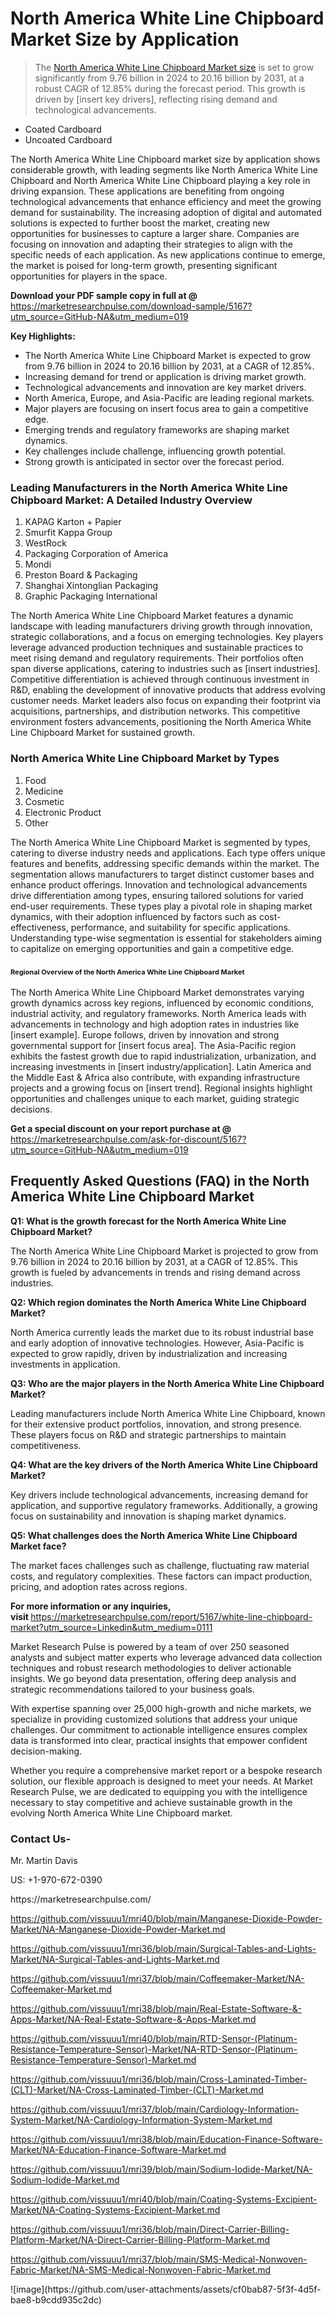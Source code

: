 <h1>North America White Line Chipboard Market&nbsp;Size by Application</h1><blockquote><p>The <a href="https://marketresearchpulse.com/download-sample/5167?utm_source=GitHub-NA&amp;utm_medium=019">North America White Line Chipboard Market size</a> is set to grow significantly from 9.76 billion in 2024 to 20.16 billion by 2031, at a robust CAGR of 12.85% during the forecast period. This growth is driven by [insert key drivers], reflecting rising demand and technological advancements.</p></blockquote><ul><li>Coated Cardboard<li> Uncoated Cardboard</li></ul><p>The North America White Line Chipboard market size by application shows considerable growth, with leading segments like North America White Line Chipboard and North America White Line Chipboard playing a key role in driving expansion. These applications are benefiting from ongoing technological advancements that enhance efficiency and meet the growing demand for sustainability. The increasing adoption of digital and automated solutions is expected to further boost the market, creating new opportunities for businesses to capture a larger share. Companies are focusing on innovation and adapting their strategies to align with the specific needs of each application. As new applications continue to emerge, the market is poised for long-term growth, presenting significant opportunities for players in the space.</p><p><strong>Download your PDF sample copy in full at @ </strong><a href="https://marketresearchpulse.com/download-sample/5167?utm_source=GitHub-NA&amp;utm_medium=019">https://marketresearchpulse.com/download-sample/5167?utm_source=GitHub-NA&amp;utm_medium=019</a></p><p><strong>Key Highlights: </strong></p><ul><li>The North America White Line Chipboard Market is expected to grow from 9.76 billion in 2024 to 20.16 billion by 2031, at a CAGR of 12.85%.</li><li>Increasing demand for trend or application is driving market growth.</li><li>Technological advancements and innovation are key market drivers.</li><li>North America, Europe, and Asia-Pacific are leading regional markets.</li><li>Major players are focusing on insert focus area to gain a competitive edge.</li><li>Emerging trends and regulatory frameworks are shaping market dynamics.</li><li>Key challenges include challenge, influencing growth potential.</li><li>Strong growth is anticipated in sector over the forecast period.</li></ul><h3>Leading Manufacturers in the North America White Line Chipboard Market: A Detailed Industry Overview</h3><ol><li>KAPAG Karton + Papier</li><li>Smurfit Kappa Group</li><li>WestRock</li><li>Packaging Corporation of America</li><li>Mondi</li><li>Preston Board & Packaging</li><li>Shanghai Xintonglian Packaging</li><li>Graphic Packaging International</li></ol><div class="flex max-w-full flex-col flex-grow"><div class="min-h-8 text-message flex w-full flex-col items-end gap-2 whitespace-normal break-words [.text-message+&amp;]:mt-5" dir="auto" data-message-author-role="assistant" data-message-id="fd8432e4-4910-450d-b182-61b7bfb0a01f" data-message-model-slug="gpt-4o"><div class="flex w-full flex-col gap-1 empty:hidden first:pt-[3px]"><div class="markdown prose w-full break-words dark:prose-invert light"><p>The North America White Line Chipboard Market features a dynamic landscape with leading manufacturers driving growth through innovation, strategic collaborations, and a focus on emerging technologies. Key players leverage advanced production techniques and sustainable practices to meet rising demand and regulatory requirements. Their portfolios often span diverse applications, catering to industries such as [insert industries]. Competitive differentiation is achieved through continuous investment in R&amp;D, enabling the development of innovative products that address evolving customer needs. Market leaders also focus on expanding their footprint via acquisitions, partnerships, and distribution networks. This competitive environment fosters advancements, positioning the North America White Line Chipboard Market for sustained growth.</p></div></div></div></div><h3>North America White Line Chipboard Market by Types</h3><ol><li>Food<li> Medicine<li> Cosmetic<li> Electronic Product<li> Other</li></ol><div class="flex max-w-full flex-col flex-grow"><div class="min-h-8 text-message flex w-full flex-col items-end gap-2 whitespace-normal break-words [.text-message+&amp;]:mt-5" dir="auto" data-message-author-role="assistant" data-message-id="084470be-0bb7-4664-bddf-5156b4f41249" data-message-model-slug="gpt-4o-mini"><div class="flex w-full flex-col gap-1 empty:hidden first:pt-[3px]"><div class="markdown prose w-full break-words dark:prose-invert light"><p>The North America White Line Chipboard Market is segmented by types, catering to diverse industry needs and applications. Each type offers unique features and benefits, addressing specific demands within the market. The segmentation allows manufacturers to target distinct customer bases and enhance product offerings. Innovation and technological advancements drive differentiation among types, ensuring tailored solutions for varied end-user requirements. These types play a pivotal role in shaping market dynamics, with their adoption influenced by factors such as cost-effectiveness, performance, and suitability for specific applications. Understanding type-wise segmentation is essential for stakeholders aiming to capitalize on emerging opportunities and gain a competitive edge.</p></div></div></div></div><h3><span style="font-size: 11px;">Regional Overview of the North America White Line Chipboard Market</span></h3><div class="flex max-w-full flex-col flex-grow"><div class="min-h-8 text-message flex w-full flex-col items-end gap-2 whitespace-normal break-words [.text-message+&amp;]:mt-5" dir="auto" data-message-author-role="assistant" data-message-id="e9038762-ce64-4e30-91c9-9bd413514231" data-message-model-slug="gpt-4o-mini"><div class="flex w-full flex-col gap-1 empty:hidden first:pt-[3px]"><div class="markdown prose w-full break-words dark:prose-invert light"><p>The North America White Line Chipboard Market demonstrates varying growth dynamics across key regions, influenced by economic conditions, industrial activity, and regulatory frameworks. North America leads with advancements in technology and high adoption rates in industries like [insert example]. Europe follows, driven by innovation and strong governmental support for [insert focus area]. The Asia-Pacific region exhibits the fastest growth due to rapid industrialization, urbanization, and increasing investments in [insert industry/application]. Latin America and the Middle East &amp; Africa also contribute, with expanding infrastructure projects and a growing focus on [insert trend]. Regional insights highlight opportunities and challenges unique to each market, guiding strategic decisions.</p></div></div></div></div><p><strong>Get a special discount on your report purchase at @ </strong><a href="https://marketresearchpulse.com/ask-for-discount/5167?utm_source=GitHub-NA&amp;utm_medium=019">https://marketresearchpulse.com/ask-for-discount/5167?utm_source=GitHub-NA&amp;utm_medium=019</a></p><h2>Frequently Asked Questions (FAQ) in the North America White Line Chipboard Market</h2><p><strong>Q1: What is the growth forecast for the North America White Line Chipboard Market?</strong></p><p>The North America White Line Chipboard Market is projected to grow from 9.76 billion in 2024 to 20.16 billion by 2031, at a CAGR of 12.85%. This growth is fueled by advancements in trends and rising demand across industries.</p><p><strong>Q2: Which region dominates the North America White Line Chipboard Market?</strong></p><p>North America currently leads the market due to its robust industrial base and early adoption of innovative technologies. However, Asia-Pacific is expected to grow rapidly, driven by industrialization and increasing investments in application.</p><p><strong>Q3: Who are the major players in the North America White Line Chipboard Market?</strong></p><p>Leading manufacturers include North America White Line Chipboard, known for their extensive product portfolios, innovation, and strong presence. These players focus on R&amp;D and strategic partnerships to maintain competitiveness.</p><p><strong>Q4: What are the key drivers of the North America White Line Chipboard Market?</strong></p><p>Key drivers include technological advancements, increasing demand for application, and supportive regulatory frameworks. Additionally, a growing focus on sustainability and innovation is shaping market dynamics.</p><p><strong>Q5: What challenges does the North America White Line Chipboard Market face?</strong></p><p>The market faces challenges such as challenge, fluctuating raw material costs, and regulatory complexities. These factors can impact production, pricing, and adoption rates across regions.</p><p><strong>For more information or any inquiries, visit&nbsp;</strong><a href="https://marketresearchpulse.com/report/5167/white-line-chipboard-market?utm_source=Linkedin&utm_medium=0111">https://marketresearchpulse.com/report/5167/white-line-chipboard-market?utm_source=Linkedin&utm_medium=0111</a></p><p>Market Research Pulse is powered by a team of over 250 seasoned analysts and subject matter experts who leverage advanced data collection techniques and robust research methodologies to deliver actionable insights. We go beyond data presentation, offering deep analysis and strategic recommendations tailored to your business goals.</p><p>With expertise spanning over 25,000 high-growth and niche markets, we specialize in providing customized solutions that address your unique challenges. Our commitment to actionable intelligence ensures complex data is transformed into clear, practical insights that empower confident decision-making.</p><p>Whether you require a comprehensive market report or a bespoke research solution, our flexible approach is designed to meet your needs. At Market Research Pulse, we are dedicated to equipping you with the intelligence necessary to stay competitive and achieve sustainable growth in the evolving North America White Line Chipboard market.</p><h3><strong>Contact Us-</strong></h3><p>Mr. Martin Davis</p><p>US: +1-970-672-0390</p><p>https://marketresearchpulse.com/</p><p><a href="https://github.com/vissuuu1/mri40/blob/main/Manganese-Dioxide-Powder-Market/NA-Manganese-Dioxide-Powder-Market.md">https://github.com/vissuuu1/mri40/blob/main/Manganese-Dioxide-Powder-Market/NA-Manganese-Dioxide-Powder-Market.md</a></p><p><a href="https://github.com/vissuuu1/mri36/blob/main/Surgical-Tables-and-Lights-Market/NA-Surgical-Tables-and-Lights-Market.md">https://github.com/vissuuu1/mri36/blob/main/Surgical-Tables-and-Lights-Market/NA-Surgical-Tables-and-Lights-Market.md</a></p><p><a href="https://github.com/vissuuu1/mri37/blob/main/Coffeemaker-Market/NA-Coffeemaker-Market.md">https://github.com/vissuuu1/mri37/blob/main/Coffeemaker-Market/NA-Coffeemaker-Market.md</a></p><p><a href="https://github.com/vissuuu1/mri38/blob/main/Real-Estate-Software-&-Apps-Market/NA-Real-Estate-Software-&-Apps-Market.md">https://github.com/vissuuu1/mri38/blob/main/Real-Estate-Software-&-Apps-Market/NA-Real-Estate-Software-&-Apps-Market.md</a></p><p><a href="https://github.com/vissuuu1/mri40/blob/main/RTD-Sensor-(Platinum-Resistance-Temperature-Sensor)-Market/NA-RTD-Sensor-(Platinum-Resistance-Temperature-Sensor)-Market.md">https://github.com/vissuuu1/mri40/blob/main/RTD-Sensor-(Platinum-Resistance-Temperature-Sensor)-Market/NA-RTD-Sensor-(Platinum-Resistance-Temperature-Sensor)-Market.md</a></p><p><a href="https://github.com/vissuuu1/mri36/blob/main/Cross-Laminated-Timber-(CLT)-Market/NA-Cross-Laminated-Timber-(CLT)-Market.md">https://github.com/vissuuu1/mri36/blob/main/Cross-Laminated-Timber-(CLT)-Market/NA-Cross-Laminated-Timber-(CLT)-Market.md</a></p><p><a href="https://github.com/vissuuu1/mri37/blob/main/Cardiology-Information-System-Market/NA-Cardiology-Information-System-Market.md">https://github.com/vissuuu1/mri37/blob/main/Cardiology-Information-System-Market/NA-Cardiology-Information-System-Market.md</a></p><p><a href="https://github.com/vissuuu1/mri38/blob/main/Education-Finance-Software-Market/NA-Education-Finance-Software-Market.md">https://github.com/vissuuu1/mri38/blob/main/Education-Finance-Software-Market/NA-Education-Finance-Software-Market.md</a></p><p><a href="https://github.com/vissuuu1/mri39/blob/main/Sodium-Iodide-Market/NA-Sodium-Iodide-Market.md">https://github.com/vissuuu1/mri39/blob/main/Sodium-Iodide-Market/NA-Sodium-Iodide-Market.md</a></p><p><a href="https://github.com/vissuuu1/mri40/blob/main/Coating-Systems-Excipient-Market/NA-Coating-Systems-Excipient-Market.md">https://github.com/vissuuu1/mri40/blob/main/Coating-Systems-Excipient-Market/NA-Coating-Systems-Excipient-Market.md</a></p><p><a href="https://github.com/vissuuu1/mri36/blob/main/Direct-Carrier-Billing-Platform-Market/NA-Direct-Carrier-Billing-Platform-Market.md">https://github.com/vissuuu1/mri36/blob/main/Direct-Carrier-Billing-Platform-Market/NA-Direct-Carrier-Billing-Platform-Market.md</a></p><p><a href="https://github.com/vissuuu1/mri37/blob/main/SMS-Medical-Nonwoven-Fabric-Market/NA-SMS-Medical-Nonwoven-Fabric-Market.md">https://github.com/vissuuu1/mri37/blob/main/SMS-Medical-Nonwoven-Fabric-Market/NA-SMS-Medical-Nonwoven-Fabric-Market.md</a></p>
![image](https://github.com/user-attachments/assets/cf0bab87-5f3f-4d5f-bae8-b9cdd935c2dc)
